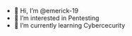 - 👋 Hi, I’m @emerick-19
- 👀 I’m interested in Pentesting
- 🌱 I’m currently learning Cybercecurity

<!---
emerick-19/emerick-19 is a ✨ special ✨ repository because its `README.md` (this file) appears on your GitHub profile.
You can click the Preview link to take a look at your changes.
--->
